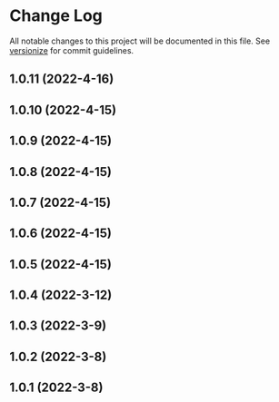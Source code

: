 # Change Log

All notable changes to this project will be documented in this file. See [versionize](https://github.com/versionize/versionize) for commit guidelines.

<a name="1.0.11"></a>
## 1.0.11 (2022-4-16)

<a name="1.0.10"></a>
## 1.0.10 (2022-4-15)

<a name="1.0.9"></a>
## 1.0.9 (2022-4-15)

<a name="1.0.8"></a>
## 1.0.8 (2022-4-15)

<a name="1.0.7"></a>
## 1.0.7 (2022-4-15)

<a name="1.0.6"></a>
## 1.0.6 (2022-4-15)

<a name="1.0.5"></a>
## 1.0.5 (2022-4-15)

<a name="1.0.4"></a>
## 1.0.4 (2022-3-12)

<a name="1.0.3"></a>
## 1.0.3 (2022-3-9)

<a name="1.0.2"></a>
## 1.0.2 (2022-3-8)

<a name="1.0.1"></a>
## 1.0.1 (2022-3-8)

